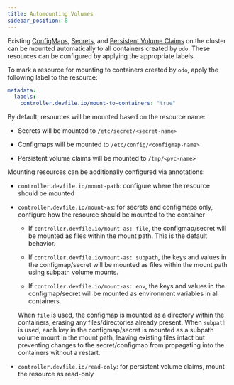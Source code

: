```yaml
---
title: Automounting Volumes
sidebar_position: 8
---
```


Existing [ConfigMaps](https://kubernetes.io/docs/concepts/configuration/configmap/), [Secrets](https://kubernetes.io/docs/concepts/configuration/secret/), and [Persistent Volume Claims](https://kubernetes.io/docs/concepts/storage/persistent-volumes/) on the cluster can be mounted automatically to all containers created by `odo`. These resources can be configured by applying the appropriate labels.

To mark a resource for mounting to containers created by `odo`, apply the following label to the resource:

```yaml
metadata:
  labels:
    controller.devfile.io/mount-to-containers: "true"
```

By default, resources will be mounted based on the resource name:

- Secrets will be mounted to `/etc/secret/<secret-name>`

- Configmaps will be mounted to `/etc/config/<configmap-name>`

- Persistent volume claims will be mounted to `/tmp/<pvc-name>`

Mounting resources can be additionally configured via annotations:

- `controller.devfile.io/mount-path`: configure where the resource should be mounted

- `controller.devfile.io/mount-as`: for secrets and configmaps only, configure how the resource should be mounted to the container

    - If `controller.devfile.io/mount-as: file`, the configmap/secret will be mounted as files within the mount path. This is the default behavior.

    - If `controller.devfile.io/mount-as: subpath`, the keys and values in the configmap/secret will be mounted as files within the mount path using subpath volume mounts.

    - If `controller.devfile.io/mount-as: env`, the keys and values in the configmap/secret will be mounted as environment variables in all containers.

    When `file` is used, the configmap is mounted as a directory within the containers, erasing any files/directories already present. When `subpath` is used, each key in the configmap/secret is mounted as a subpath volume mount in the mount path, leaving existing files intact but preventing changes to the secret/configmap from propagating into the containers without a restart.

- `controller.devfile.io/read-only`: for persistent volume claims, mount the resource as read-only

